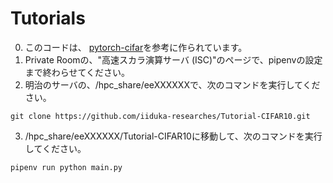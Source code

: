 # Tutorials
0. このコードは、 [pytorch-cifar](https://github.com/kuangliu/pytorch-cifar)を参考に作られています。
1. Private Roomの、"高速スカラ演算サーバ (ISC)"のページで、pipenvの設定まで終わらせてください。
2. 明治のサーバの、/hpc_share/eeXXXXXXで、次のコマンドを実行してください。
```
git clone https://github.com/iiduka-researches/Tutorial-CIFAR10.git
```
3. /hpc_share/eeXXXXXX/Tutorial-CIFAR10に移動して、次のコマンドを実行してください。
```
pipenv run python main.py
```
